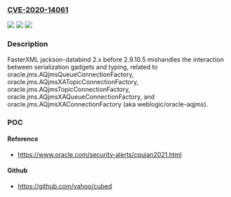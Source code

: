 ### [CVE-2020-14061](https://cve.mitre.org/cgi-bin/cvename.cgi?name=CVE-2020-14061)
![](https://img.shields.io/static/v1?label=Product&message=n%2Fa&color=blue)
![](https://img.shields.io/static/v1?label=Version&message=n%2Fa&color=blue)
![](https://img.shields.io/static/v1?label=Vulnerability&message=n%2Fa&color=brighgreen)

### Description

FasterXML jackson-databind 2.x before 2.9.10.5 mishandles the interaction between serialization gadgets and typing, related to oracle.jms.AQjmsQueueConnectionFactory, oracle.jms.AQjmsXATopicConnectionFactory, oracle.jms.AQjmsTopicConnectionFactory, oracle.jms.AQjmsXAQueueConnectionFactory, and oracle.jms.AQjmsXAConnectionFactory (aka weblogic/oracle-aqjms).

### POC

#### Reference
- https://www.oracle.com/security-alerts/cpujan2021.html

#### Github
- https://github.com/yahoo/cubed

